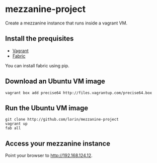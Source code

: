 # mezzanine-project


Create a mezzanine instance that runs inside a vagrant VM. 

## Install the prequisites

 * [Vagrant](http://vagrantup.com)
 * [Fabric](http://docs.fabfile.org)

 You can install fabric using pip.

## Download an Ubuntu VM image

    vagrant box add precise64 http://files.vagrantup.com/precise64.box

##  Run the Ubuntu VM image

    git clone http://github.com/lorin/mezzanine-project
    vagrant up
    fab all

## Access your mezzanine instance

Point your browser to <http://192.168.124.12>.

